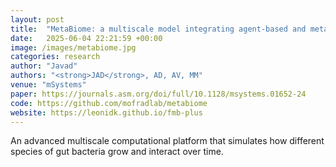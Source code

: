 ```yaml
---
layout: post
title:  "MetaBiome: a multiscale model integrating agent-based and metabolic networks to reveal spatial regulation in gut mucosal microbial communities"
date:   2025-06-04 22:21:59 +00:00
image: /images/metabiome.jpg
categories: research
author: "Javad"
authors: "<strong>JAD</strong>, AD, AV, MM"
venue: "mSystems"
paper: https://journals.asm.org/doi/full/10.1128/msystems.01652-24
code: https://github.com/mofradlab/metabiome
website: https://leonidk.github.io/fmb-plus
---
```

An advanced multiscale computational platform that simulates how different species of gut bacteria grow and interact over time.